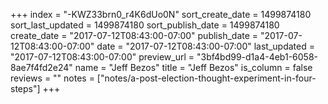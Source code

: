 +++
index = "-KWZ33brn0_r4K6dUo0N"
sort_create_date = 1499874180
sort_last_updated = 1499874180
sort_publish_date = 1499874180
create_date = "2017-07-12T08:43:00-07:00"
publish_date = "2017-07-12T08:43:00-07:00"
date = "2017-07-12T08:43:00-07:00"
last_updated = "2017-07-12T08:43:00-07:00"
preview_url = "3bf4bd99-d1a4-4eb1-6058-8ae7f4fd2e24"
name = "Jeff Bezos"
title = "Jeff Bezos"
is_column = false
reviews = ""
notes = ["notes/a-post-election-thought-experiment-in-four-steps"]
+++

